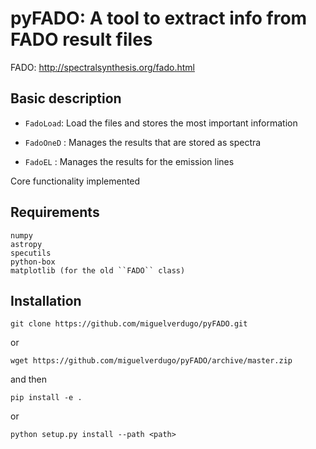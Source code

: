 # pyFADO: A tool to extract info from FADO result files

FADO: http://spectralsynthesis.org/fado.html

## Basic description 

* ``FadoLoad``: Load the files and stores the most important information
 
* ``FadoOneD`` : Manages the results that are stored as spectra

* ``FadoEL`` : Manages the results for the emission lines

Core functionality implemented

## Requirements

    numpy
    astropy
    specutils
    python-box
    matplotlib (for the old ``FADO`` class)
    
## Installation

    git clone https://github.com/miguelverdugo/pyFADO.git

or

    wget https://github.com/miguelverdugo/pyFADO/archive/master.zip
    
and then
    
    pip install -e .
    
or

    python setup.py install --path <path>
    







